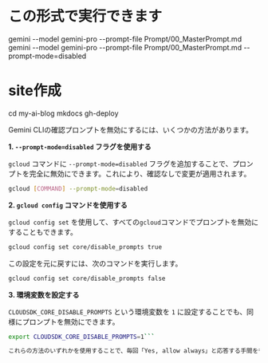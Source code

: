 # この形式で実行できます
gemini --model gemini-pro --prompt-file Prompt/00_MasterPrompt.md
gemini --model gemini-pro --prompt-file Prompt/00_MasterPrompt.md --prompt-mode=disabled


# site作成
cd my-ai-blog
mkdocs gh-deploy




Gemini CLIの確認プロンプトを無効にするには、いくつかの方法があります。

**1. `--prompt-mode=disabled` フラグを使用する**

`gcloud` コマンドに `--prompt-mode=disabled` フラグを追加することで、プロンプトを完全に無効にできます。これにより、確認なしで変更が適用されます。

```bash
gcloud [COMMAND] --prompt-mode=disabled
```

**2. `gcloud config` コマンドを使用する**

`gcloud config set` を使用して、すべての`gcloud`コマンドでプロンプトを無効にすることもできます。

```bash
gcloud config set core/disable_prompts true
```

この設定を元に戻すには、次のコマンドを実行します。

```bash
gcloud config set core/disable_prompts false
```

**3. 環境変数を設定する**

`CLOUDSDK_CORE_DISABLE_PROMPTS` という環境変数を `1` に設定することでも、同様にプロンプトを無効にできます。

```bash
export CLOUDSDK_CORE_DISABLE_PROMPTS=1```

これらの方法のいずれかを使用することで、毎回「Yes, allow always」と応答する手間を省くことができます。ただし、これらの設定はすべてのプロンプトを無効にするため、意図しない変更を適用してしまう可能性がある点にご注意ください。